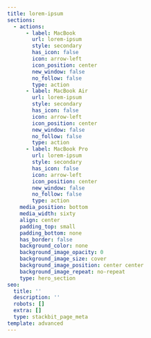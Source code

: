 ```yaml
---
title: lorem-ipsum
sections:
  - actions:
      - label: MacBook
        url: lorem-ipsum
        style: secondary
        has_icon: false
        icon: arrow-left
        icon_position: center
        new_window: false
        no_follow: false
        type: action
      - label: MacBook Air
        url: lorem-ipsum
        style: secondary
        has_icon: false
        icon: arrow-left
        icon_position: center
        new_window: false
        no_follow: false
        type: action
      - label: MacBook Pro
        url: lorem-ipsum
        style: secondary
        has_icon: false
        icon: arrow-left
        icon_position: center
        new_window: false
        no_follow: false
        type: action
    media_position: bottom
    media_width: sixty
    align: center
    padding_top: small
    padding_bottom: none
    has_border: false
    background_color: none
    background_image_opacity: 0
    background_image_size: cover
    background_image_position: center center
    background_image_repeat: no-repeat
    type: hero_section
seo:
  title: ''
  description: ''
  robots: []
  extra: []
  type: stackbit_page_meta
template: advanced
---
```

